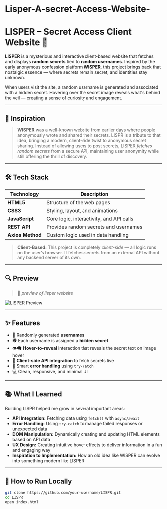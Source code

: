 # Lisper-A-secret-Access-Website-
# LISPER – Secret Access Client Website 🔐

**LISPER** is a mysterious and interactive client-based website that fetches and displays **random secrets** tied to **random usernames**. Inspired by the early anonymous confession platform **WISPER**, this project brings back that nostalgic essence — where secrets remain secret, and identities stay unknown.

When users visit the site, a random username is generated and associated with a hidden secret. Hovering over the secret image reveals what's behind the veil — creating a sense of curiosity and engagement.

---

## 🧠 Inspiration

> **WISPER** was a well-known website from earlier days where people anonymously wrote and shared their secrets. LISPR is a tribute to that idea, bringing a modern, client-side twist to anonymous secret sharing. Instead of allowing users to post secrets, LISPER *fetches random secrets* from a secure API, maintaining user anonymity while still offering the thrill of discovery.

---

## 🛠️ Tech Stack

| Technology      | Description                             |
|------------------|-----------------------------------------|
| **HTML5**         | Structure of the web pages              |
| **CSS3**          | Styling, layout, and animations         |
| **JavaScript**    | Core logic, interactivity, and API calls |
| **REST API**      | Provides random secrets and usernames   |
| **Axios Method**   | Custom logic used in data handling      |

> **Client-Based:** This project is completely *client-side* — all logic runs on the user’s browser. It fetches secrets from an external API without any backend server of its own.

---

## 🔍 Preview

> 📸 *preview of lisper website*

![LISPER Preview](https://github.com/umama-khanam/Lisper-A-secret-Access-Website-/commit/e50998d94ed4b7fd0f643eb8c87ad9a643a5c6b2)

---

## ✨ Features

- 🔄 Randomly generated **usernames**
- 🕵️ Each username is assigned a **hidden secret**
- 👁️‍🗨️ **Hover-to-reveal** interaction that reveals the secret text on image hover
- 📡 **Client-side API integration** to fetch secrets live
- 🧪 Smart **error handling** using `try-catch`
- 💻 Clean, responsive, and minimal UI

---

## 📚 What I Learned

Building LISPR helped me grow in several important areas:

- **API Integration:** Fetching data using `fetch()` with `async/await`
- **Error Handling:** Using `try-catch` to manage failed responses or unexpected data
- **DOM Manipulation:** Dynamically creating and updating HTML elements based on API data
- **UX Design:** Creating intuitive hover effects to deliver information in a fun and engaging way
- **Inspiration to Implementation:** How an old idea like WISPER can evolve into something modern like LISPER

---

## 🚀 How to Run Locally

```bash
git clone https://github.com/your-username/LISPR.git
cd LISPR
open index.html
